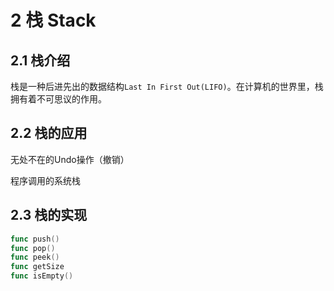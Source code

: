 # 2 栈 Stack

## 2.1 栈介绍

 栈是一种后进先出的数据结构`Last In First Out(LIFO)`。在计算机的世界里，栈拥有着不可思议的作用。

## 2.2 栈的应用

无处不在的Undo操作（撤销）

程序调用的系统栈

## 2.3 栈的实现

```go
func push()
func pop()
func peek()
func getSize
func isEmpty()
```

